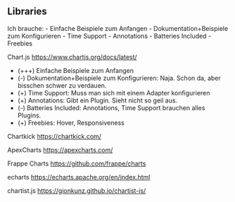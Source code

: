 ## Libraries

Ich brauche:
    - Einfache Beispiele zum Anfangen
    - Dokumentation+Beispiele zum Konfigurieren
    - Time Support
    - Annotations
    - Batteries Included
    - Freebies

Chart.js
https://www.chartjs.org/docs/latest/
- (+++) Einfache Beispiele zum Anfangen
- (-) Dokumentation+Beispiele zum Konfigurieren: Naja. Schon da, aber bisschen schwer zu verdauen.
- (+) Time Support: Muss man sich mit einem Adapter konfigurieren 
- (+) Annotations: Gibt ein Plugin. Sieht nicht so geil aus. 
- (-) Batteries Included: Annotations, Time Support brauchen alles Plugins.
- (+) Freebies: Hover, Responsiveness

Chartkick
https://chartkick.com/


ApexCharts
https://apexcharts.com/


Frappe Charts
https://github.com/frappe/charts


echarts
https://echarts.apache.org/en/index.html


chartist.js
https://gionkunz.github.io/chartist-js/
